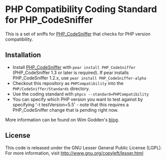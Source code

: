 PHP Compatibility Coding Standard for PHP_CodeSniffer
=====================================================

This is a set of sniffs for [PHP_CodeSniffer](http://pear.php.net/PHP_CodeSniffer) that checks for PHP version compatibility.

Installation
------------

* Install [PHP_CodeSniffer](http://pear.php.net/PHP_CodeSniffer) with `pear install PHP_CodeSniffer` (PHP_CodeSniffer 1.3 or later is required).
  If pear installs PHP_CodeSniffer 1.2.x, use `pear install PHP_CodeSniffer-alpha`
* Checkout this repository as `PHPCompatibility` into the `PHP/CodeSniffer/Standards` directory.
* Use the coding standard with `phpcs --standard=PHPCompatibility`
* You can specify which PHP version you want to test against by specifying '-t testVersion=5.5' - note that this requires a PHP_CodeSniffer change that is pending right now. 

More information can be found on Wim Godden's [blog](http://techblog.wimgodden.be/tag/codesniffer).

License
-------
This code is released under the GNU Lesser General Public License (LGPL). For more information, visit http://www.gnu.org/copyleft/lesser.html
